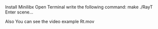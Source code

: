 <!-- Creat Image Syntese with Raytracer Technique -->
Install Minilibx
Open Terminal
write the following command:
make
./RayT
Enter scene...

Also
You can see the video example
Rt.mov 
